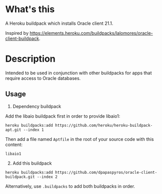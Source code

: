 # What's this

A Heroku buildpack which installs Oracle client 21.1.

Inspired by https://elements.heroku.com/buildpacks/lalomores/oracle-client-buildpack.

# Description

Intended to be used in conjunction with other buildpacks for apps that require access to Oracle databases.

## Usage

1. Dependency buildpack

Add the libaio buildpack first in order to provide libaio1:

```
heroku buildpacks:add https://github.com/heroku/heroku-buildpack-apt.git --index 1
```

Then add a file named `Aptfile` in the root of your source code with this content:

```
libaio1
```


2. Add this buildpack

```
heroku buildpacks:add https://github.com/dpapaspyros/oracle-client-buildpack.git --index 2
```

Alternatively, use `.buildpacks` to add both buildpacks in order.